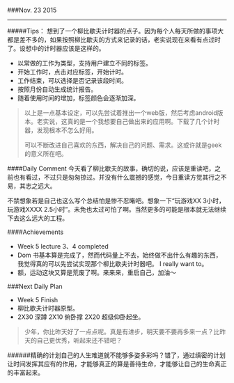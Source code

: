 ###Nov. 23 2015
***
#####Tips：
想到了一个柳比歇夫计时器的点子。因为每个人每天所做的事项大都是差不多的，如果按照柳比歇夫的方式来记录的话，老实说现在来看有点过时了。设想中的计时器应该是这样的。

+ 以常做的工作为类型，支持用户建立不同的标签。
+ 开始工作时，点击对应标签，开始计时。
+ 工作结束，可以选择是否记录该段时间。
+ 按照月份自动生成统计报告。
+ 随着使用时间的增加，标签颜色会逐渐加深。

> 以上是一点基本设定，可以先尝试着推出一个web版，然后考虑android版本。老实说，这真的是一个我想要自己做出来的应用啊。下载了几个计时器，发现根本不怎么好用。
> 
> 可以不断改进自己喜欢的东西，解决自己的问题、需求。这或许就是geek的意义所在吧。


####Daily Comment
今天看了柳比歇夫的故事，确切的说，应该是重读吧，之前也有看过，不过只是匆匆掠过。并没有什么震撼的感觉，今日重读方觉其行之不易，其志之远大。

不禁想象若是自己也这么写个总结怕是惨不忍睹吧。想象一下“玩游戏XX 3小时，玩游戏XXXX 2.5小时”。未免也太过可怕了啊。当然更多的可能是根本就无法继续下去这么远大的工程。

####Achievements
+ Week 5 lecture 3、4 completed
+ Dom 书基本算是完成了，然而代码量上不去，始终做不出什么有趣的东西，我觉得真的可以先尝试实现那个柳比歇夫计时器吧。 I really want to。
+ 额，运动这块又算是荒废了啊。来来来，重启自己，加油～

###Next Daily Plan
+ Week 5 Finish
+ 柳比歇夫计时器原型。
+ 2X30 深蹲 2X10 俯卧撑 2X20 超级仰卧起坐。

> 少年，你比昨天好了一点点呢。真是有进步，明天要不要再多来一点？比昨天的自己更优秀，听起来还不错吧？ 

######精确的计划自己的人生难道就不能够多姿多彩吗？错了，通过缜密的计划让时间发挥其应有的作用，才能够真正的算是善待生命，才能够让自己的生命真正的丰富起来。